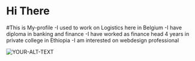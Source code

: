 # Hi There
#This is My-profile
-I used to work on Logistics here in Belgium
-I have diploma in banking and finance
-I have worked as finance head 4 years in private college in Ethiopia
-I am interested on webdesign professional



<picture>
<source media="(prefers-color-scheme: dark)" srcset=" https://www.google.com/search?q=sheep+images&oq=sheepimage&aqs=chrome.1.69i57j0i10i512l14.8026j0j8&client=tablet-android-samsung-nf-rev1&sourceid=chrome-mobile&ie=UTF-8#imgrc=J4pO3DdAnUnCXM&lnspr=W10=">
<source media="(prefers-color-scheme: light)" srcset="  https://www.google.com/search?q=sheep+images&oq=sheepimage&aqs=chrome.1.69i57j0i10i512l14.8026j0j8&client=tablet-android-samsung-nf-rev1&sourceid=chrome-mobile&ie=UTF-8#imgrc=J4pO3DdAnUnCXM&lnspr=W10=">
<img alt="YOUR-ALT-TEXT" src="https://www.google.com/search?q=sheep+images&oq=sheepimage&aqs=chrome.1.69i57j0i10i512l14.8026j0j8&client=tablet-android-samsung-nf-rev1&sourceid=chrome-mobile&ie=UTF-8#imgrc=J4pO3DdAnUnCXM&lnspr=W10=">
</picture>
